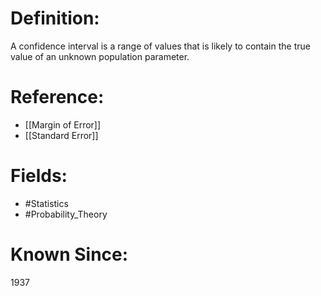 

# Definition:
A confidence interval is a range of values that is likely to contain the true value of an unknown population parameter.

# Reference:
- [[Margin of Error]]
- [[Standard Error]]

# Fields: 
- #Statistics
- #Probability_Theory

# Known Since:
1937

